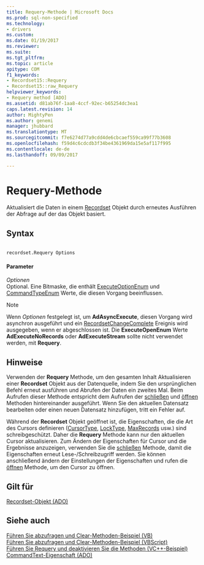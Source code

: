 ```yaml
---
title: Requery-Methode | Microsoft Docs
ms.prod: sql-non-specified
ms.technology:
- drivers
ms.custom: 
ms.date: 01/19/2017
ms.reviewer: 
ms.suite: 
ms.tgt_pltfrm: 
ms.topic: article
apitype: COM
f1_keywords:
- Recordset15::Requery
- Recordset15::raw_Requery
helpviewer_keywords:
- Requery method [ADO]
ms.assetid: d81ab76f-1aa8-4ccf-92ec-b65254dc3ea1
caps.latest.revision: 14
author: MightyPen
ms.author: genemi
manager: jhubbard
ms.translationtype: MT
ms.sourcegitcommit: f7e6274d77a9cdd4de6cbcaef559ca99f77b3608
ms.openlocfilehash: f59d4c6cdcdb3f34be4361969da15e5af117f995
ms.contentlocale: de-de
ms.lasthandoff: 09/09/2017

---
```

# <a name="requery-method"></a>Requery-Methode
Aktualisiert die Daten in einem [Recordset](../../../ado/reference/ado-api/recordset-object-ado.md) Objekt durch erneutes Ausführen der Abfrage auf der das Objekt basiert.  
  
## <a name="syntax"></a>Syntax  
  
```  
  
recordset.Requery Options  
```  
  
#### <a name="parameters"></a>Parameter  
 *Optionen*  
 Optional. Eine Bitmaske, die enthält [ExecuteOptionEnum](../../../ado/reference/ado-api/executeoptionenum.md) und [CommandTypeEnum](../../../ado/reference/ado-api/commandtypeenum.md) Werte, die diesen Vorgang beeinflussen.  
  
> [!NOTE]
>  Wenn *Optionen* festgelegt ist, um **AdAsyncExecute**, diesen Vorgang wird asynchron ausgeführt und ein [RecordsetChangeComplete](../../../ado/reference/ado-api/willchangerecordset-and-recordsetchangecomplete-events-ado.md) Ereignis wird ausgegeben, wenn er abgeschlossen ist. Die **ExecuteOpenEnum** Werte **AdExecuteNoRecords** oder **AdExecuteStream** sollte nicht verwendet werden, mit **Requery**.  
  
## <a name="remarks"></a>Hinweise  
 Verwenden der **Requery** Methode, um den gesamten Inhalt Aktualisieren einer **Recordset** Objekt aus der Datenquelle, indem Sie den ursprünglichen Befehl erneut ausführen und Abrufen der Daten ein zweites Mal. Beim Aufrufen dieser Methode entspricht dem Aufrufen der [schließen](../../../ado/reference/ado-api/close-method-ado.md) und [öffnen](../../../ado/reference/ado-api/open-method-ado-recordset.md) Methoden hintereinander ausgeführt. Wenn Sie den aktuellen Datensatz bearbeiten oder einen neuen Datensatz hinzufügen, tritt ein Fehler auf.  
  
 Während der **Recordset** Objekt geöffnet ist, die Eigenschaften, die die Art des Cursors definieren ([CursorType](../../../ado/reference/ado-api/cursortype-property-ado.md), [LockType](../../../ado/reference/ado-api/locktype-property-ado.md), [MaxRecords](../../../ado/reference/ado-api/maxrecords-property-ado.md) usw.) sind schreibgeschützt. Daher die **Requery** Methode kann nur den aktuellen Cursor aktualisieren. Zum Ändern der Eigenschaften für Cursor und die Ergebnisse anzuzeigen, verwenden Sie die [schließen](../../../ado/reference/ado-api/close-method-ado.md) Methode, damit die Eigenschaften erneut Lese-/Schreibzugriff werden. Sie können anschließend ändern der Einstellungen der Eigenschaften und rufen die [öffnen](../../../ado/reference/ado-api/open-method-ado-recordset.md) Methode, um den Cursor zu öffnen.  
  
## <a name="applies-to"></a>Gilt für  
 [Recordset-Objekt (ADO)](../../../ado/reference/ado-api/recordset-object-ado.md)  
  
## <a name="see-also"></a>Siehe auch  
 [Führen Sie abzufragen und Clear-Methoden-Beispiel (VB)](../../../ado/reference/ado-api/execute-requery-and-clear-methods-example-vb.md)   
 [Führen Sie abzufragen und Clear-Methoden-Beispiel (VBScript)](../../../ado/reference/ado-api/execute-requery-and-clear-methods-example-vbscript.md)   
 [Führen Sie Requery und deaktivieren Sie die Methoden (VC++-Beispiel)](../../../ado/reference/ado-api/execute-requery-and-clear-methods-example-vc.md)   
 [CommandText-Eigenschaft (ADO)](../../../ado/reference/ado-api/commandtext-property-ado.md)

